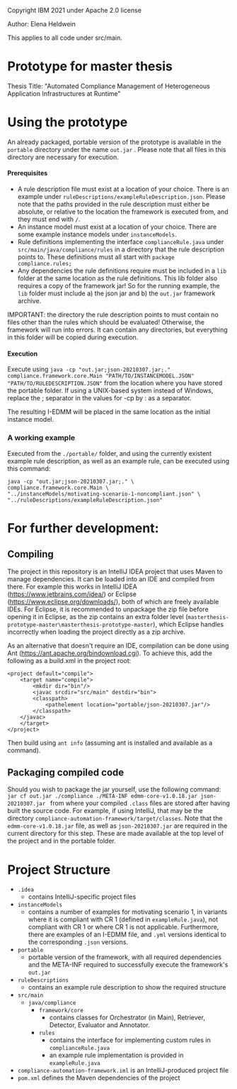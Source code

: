 ﻿Copyright IBM 2021 under Apache 2.0 license

Author: Elena Heldwein

This applies to all code under src/main.

# Prototype for master thesis

Thesis Title:  "Automated Compliance Management of Heterogeneous Application Infrastructures at Runtime"

# Using the prototype

An already packaged, portable version of the prototype is available in the `portable` directory under the name `out.jar`
. Please note that all files in this directory are necessary for execution.

#### Prerequisites

- A rule description file must exist at a location of your choice. There is an example
  under `ruleDescriptions/exampleRuleDescription.json`. Please note that the paths provided in the rule description must
  either be absolute, or relative to the location the framework is executed from, and they must end with `/`.
- An instance model must exist at a location of your choice. There are some example instance models
  under `instanceModels`.
- Rule definitions implementing the interface `complianceRule.java` under `src/main/java/compliance/rules` in a
  directory that the rule description points to. These definitions must all start with `package compliance.rules;`
- Any dependencies the rule definitions require must be included in a `lib` folder at the same location as the rule
  definitions. This lib folder also requires a copy of the framework jar! So for the running example, the `lib` folder
  must include a) the json jar and b) the `out.jar` framework archive.

IMPORTANT: the directory the rule description points to must contain no files other than the rules which should be
evaluated! Otherwise, the framework will run into errors. It can contain any directories, but everything in this folder will be copied during execution.

#### Execution

Execute
using `java -cp "out.jar;json-20210307.jar;." compliance.framework.core.Main "PATH/TO/INSTANCEMODEL.JSON" "PATH/TO/RULEDESCRIPTION.JSON"`
from the location where you have stored the portable folder. If using a UNIX-based system instead of Windows, replace
the ; separator in the values for -cp by : as a separator.

The resulting I-EDMM will be placed in the same location as the initial instance model.

### A working example
Executed from the `./portable/` folder, and using the currently existent example rule description, as
well as an example rule, can be executed using this command:

```
java -cp "out.jar;json-20210307.jar;." \
compliance.framework.core.Main \
"../instanceModels/motivating-scenario-1-noncompliant.json" \
"../ruleDescriptions/exampleRuleDescription.json"
```

# For further development:

## Compiling

The project in this repository is an IntelliJ IDEA project that uses Maven to manage dependencies. It can be loaded into
an IDE and compiled from there. For example this works in IntelliJ IDEA (https://www.jetbrains.com/idea/) or
Eclipse (https://www.eclipse.org/downloads/), both of which are freely available IDEs. For Eclipse, it is recommended to
unpackage the zip file before opening it in Eclipse, as the zip contains an extra folder
level (`masterthesis-prototype-master\masterthesis-prototype-master`), which Eclipse handles incorrectly when loading
the project directly as a zip archive.

As an alternative that doesn't require an IDE, compilation can be done using
Ant (https://ant.apache.org/bindownload.cgi). To achieve this, add the following as a build.xml in the project root:

```
<project default="compile">
    <target name="compile">
        <mkdir dir="bin"/>
        <javac srcdir="src/main" destdir="bin">
	    <classpath>
  	        <pathelement location="portable/json-20210307.jar"/>
	    </classpath>
	</javac>
    </target>
</project>
```

Then build using `ant info` (assuming ant is installed and available as a command).

## Packaging compiled code

Should you wish to package the jar yourself, use the following
command: `jar cf out.jar ./compliance ./META-INF edmm-core-v1.0.18.jar json-20210307.jar
` from where your compiled `.class` files are stored after having built the source code. For example, if using IntelliJ,
that may be the directory `compliance-automation-framework/target/classes`. Note that the `edmm-core-v1.0.18.jar` file,
as well as `json-20210307.jar` are required in the current directory for this step. These are made available at the top
level of the project and in the portable folder.

# Project Structure

- `.idea`
    - contains IntelliJ-specific project files
- `instanceModels`
    - contains a number of examples for motivating scenario 1, in variants where it is compliant with CR 1 (defined
      in `exampleRule.java`), not compliant with CR 1 or where CR 1 is not applicable. Furthermore, there are examples
      of an I-EDMM file, and `.yml` versions identical to the corresponding `.json` versions.
- `portable`
    - portable version of the framework, with all required dependencies and the META-INF required to successfully
      execute the framework's `out.jar`
- `ruleDescriptions`
    - contains an example rule description to show the required structure
- `src/main`
    - `java/compliance`
        - `framework/core`
            - contains classes for Orchestrator (in Main), Retriever, Detector, Evaluator and Annotator.
        - `rules`
            - contains the interface for implementing custom rules in `complianceRule.java`
            - an example rule implementation is provided in `exampleRule.java`
- `compliance-automation-framework.iml` is an IntelliJ-produced project file
- `pom.xml` defines the Maven dependencies of the project
